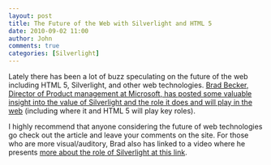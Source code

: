 ```yaml
---
layout: post
title: The Future of the Web with Silverlight and HTML 5
date: 2010-09-02 11:00
author: John
comments: true
categories: [Silverlight]
---
```

<p>Lately there has been a lot of buzz speculating on the future of the web including HTML 5, Silverlight, and other web technologies. <a href="http://jpapa.me/futurewsl">Brad Becker, Director of Product management at Microsoft, has posted some valuable insight into the value of Silverlight and the role it does and will play in the web</a> (including where it and HTML 5 will play key roles). </p>  <p>I highly recommend that anyone considering the future of web technologies go check out the article and leave your comments on the site. For those who are more visual/auditory, Brad also has linked to a video where he presents <a href="http://www.microsoft.com/silverlight/silverlight-4-launch/sessions/">more about the role of Silverlight at this link</a>.</p>

